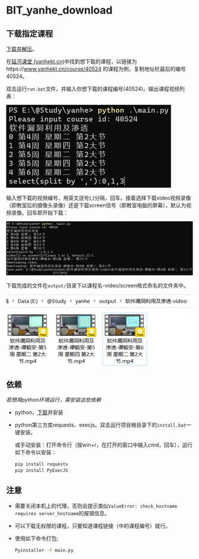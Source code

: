 # BIT_yanhe_download

 ## 下载指定课程

[下载并解压](https://github.com/AuYang261/BIT_yanhe_download/releases/download/v1.1/yanhe.zip)。

在[延河课堂 (yanhekt.cn)](https://www.yanhekt.cn/recordCourse)中找到想下载的课程，以链接为https://www.yanhekt.cn/course/40524 的课程为例，复制地址栏最后的编号40524。

双击运行`run.bat`文件，并输入你想下载的课程编号(40524)。输出课程视频列表：

![image-20230926124749421](md/README/image-20230926124749421.png)

输入想下载的视频编号，用英文逗号(,)分隔，回车。接着选择下载video视频录像（即教室后的摄像头录像）还是下载screen信号（即教室电脑的屏幕），默认为视频录像。回车即开始下载：

![image-20230926124841432](md/README/image-20230926124841432.png)

下载完成的文件在`output/`目录下以课程名-video/screen格式命名的文件夹中。

![image-20230926124922726](md/README/image-20230926124922726.png)

 ## 依赖

*若想用python环境运行，需安装这些依赖*

* python，[下载](https://www.python.org/ftp/python/3.9.4/python-3.9.4-amd64.exe)并安装

* python第三方库requests、execjs。双击运行项目根目录下的`install.bat`一键安装。

  或手动安装：打开命令行（按win+r，在打开的窗口中输入cmd，回车），运行如下命令以安装： 

  ```bash
  pip install requests
  pip install PyExecJS
  ```

## 注意

* 需要关闭本机上的代理，否则会提示类似`ValueError: check_hostname requires server_hostname`的报错信息。

* 可以下载无权限的课程，只要知道课程链接（中的课程编号）就行。

* 使用如下命令打包;

  ```bash
  Pyinstaller -F main.py
  ```

  
